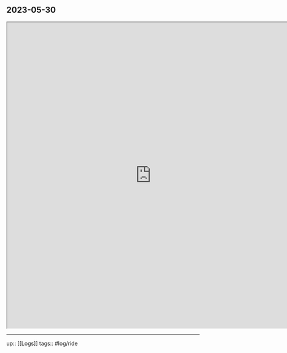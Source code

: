 ## 2023-05-30


<iframe height=800 width=750 src="https://www.mapmyride.com/workout/7305133219"></iframe>

---

up:: [[Logs]]
tags:: #log/ride 
